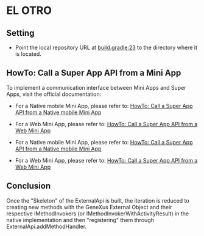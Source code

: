 # EL OTRO

## Setting

- Point the local repository URL at [build.gradle:23](https://github.com/genexus-colab/gx-super-app/blob/main/Android/MiniAppCaller/build.gradle#L23) to the directory where it is located.

## HowTo: Call a Super App API from a Mini App

To implement a communication interface between Mini Apps and Super Apps, visit the official documentation:

- For a Native mobile Mini App, please refer to: [HowTo: Call a Super App API from a Native mobile Mini App](https://wiki.genexus.com/commwiki/wiki?58185,HowTo%3A+Call+a+Super+App+API+from+a+Native+mobile+Mini+App#HowTo%3A+Call+a+non-GeneXus+Super+App+API)
- For a Web Mini App, please refer to: [HowTo: Call a Super App API from a Web Mini App](https://wiki.genexus.com/commwiki/wiki?57430,HowTo%3A+Call+a+Super+App+API+from+a+Web+Mini+App)

- For a Native mobile Mini App, please refer to: [HowTo: Call a Super App API from a Native mobile Mini App](https://wiki.genexus.com/commwiki/wiki?58185,HowTo%3A+Call+a+Super+App+API+from+a+Native+mobile+Mini+App#HowTo%3A+Call+a+non-GeneXus+Super+App+API)
- For a Web Mini App, please refer to: [HowTo: Call a Super App API from a Web Mini App](https://wiki.genexus.com/commwiki/wiki?57430,HowTo%3A+Call+a+Super+App+API+from+a+Web+Mini+App)

## Conclusion

Once the "Skeleton" of the ExternalApi is built, the iteration is reduced to creating new methods with the GeneXus External Object and their respective IMethodInvokers (or IMethodInvokerWithActivityResult) in the native implementation and then "registering" them through ExternalApi.addMethodHandler.
